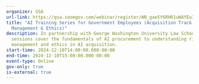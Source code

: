 ```yaml
---
organizer: GSA
url-link: https://gsa.zoomgov.com/webinar/register/WN_gae5Y6RHR1uWAYEu3QsDwQ#/registration
title: "AI Training Series for Government Employees (Acquisition Track: Risk
  Management & Ethics)"
description: In partnership with George Washington University Law School, these
  sessions cover the fundamentals of AI procurement to understanding risk
  management and ethics in AI acquisition.
start-time: 2024-12-10T14:00:00.000-00:00
end-time: 2024-12-10T15:00:00.000-00:00
event-type: Online
gov-only: true
is-external: true
---
```

